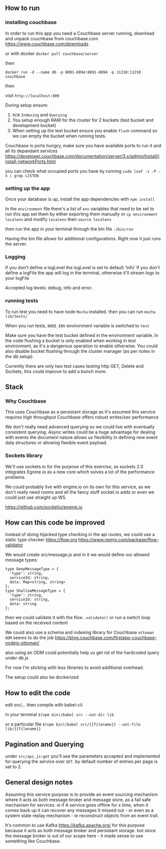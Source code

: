 
## How to run
### installing couchbase
In order to run this app you need a Couchbase server running, download and unpack couchbase from couchbase.com
https://www.couchbase.com/downloads

or with docker
`docker pull couchbase/server`

then

`docker run -d --name db -p 8091-8094:8091-8094 -p 11210:11210 couchbase`

then

visit `http://localhost:809`


During setup ensure:
1.  tick `Indexing` and `Querying`
2.  You setup enough RAM for the cluster for 2 buckets (test bucket and development bucket)
3.  When setting up the test bucket ensure you enable `flush` command so we can empty the bucket when running tests.

Couchbase is ports hungry, make sure you have available ports to run it and all its depandant services
https://developer.couchbase.com/documentation/server/3.x/admin/Install/install-networkPorts.html

you can check what occupied ports you have by running
`sudo lsof -i -P -n | grep LISTEN`


### setting up the app
Once your database is up, install the app dependencies with `npm install`

In the `environment` file there's a list of `env` variables that need to be set to run this app
set them by either exporting them manually or `cp environment localenv` and modify `localenv`
then `source localenv`

then run the app in your terminal through the bin file
`./bin/run`

Having the bin file allows for additional configurations. Right now it just runs the server.

### Logging
If you don't define a logLevel the logLevel is set to default 'info'
If you don't define a logFile the app will log in the terminal, otherwise it'll stream logs to your logFile

Accepted log levels: debug, info and error.

### running tests
To run test you need to have node `Mocha` installed. then you can run
`mocha lib/tests/`

When you run tests, `NODE_ENV` environment variable is switched to `test`

Make sure you have the test bucket defined in the environment variable.
In the code flushing a bucket is only enabled when working in test environment, as it's a dangerous operation to enable otherwise.
You could also disable bucket flushing through the cluster manager (as per notes in the db setup).

Currently there are only two test cases testing http GET, Delete and Sockets, this could improve to add a bunch more.

## Stack

### Why Couchbase
This uses Couchbase as a persistant storage as it's assumed this service requires high throughput
Couchbase offers robust writes/sec performance

We don't really need advanced querying so we could live with eventually consistent querying.
Async writes could be a huge advantage for dealing with events
the document nature allows us flexibility in defining new event data structures or allowing flexible event payload.


### Sockets library
We'll use sockets.io for the purpose of this exercise, as sockets 2.0 integrates Egnine.io as a new core
which solves a lot of the performance problems.

We could probably live with engine.io on its own for this service, as we don't really need rooms and all the fancy stuff
socket.io adds or even we could just use straight up WS.

https://github.com/socketio/engine.io


## How can this code be improved
Instead of doing hijacked type checking in the api routes, we could use a static type checker
https://flow.org
https://www.npmjs.com/package/flow-validator

We would create src/message.js and in it we would define our allowed message types:
```
type DeepMessageType = {
  'type': string,
  serviceId: string,
  data: Map<string, string>
};
type ShallowMessageType = {
  'type': string,
  serviceId: string,
  data: string
};
```
then we could validate it with the flow `.validate()` or run a switch loop based on the received content


We could also use a schema and indexing library for Couchbase `ottoman ODM` seems to do the job
https://blog.couchbase.com/firstapp-couchbase-nodejs-ottoman/

also using an ODM could potentially help us get rid of the hardcoded query under db.js

For now I'm sticking with less libraries to avoid additional overhead.

The setup could also be dockerized

## How to edit the code
edit src/...
then compile with babel-cli

in your terminal
`$(npm bin)/babel src --out-dir lib`

or a particular file
`$(npm bin)/babel src/{{filename}} --out-file lib/{{filename}}`

## Pagination and Querying
under `src/api.js:get` you'll see the parameters accepted and implemented for querying the service over `GET`.
by default number of entries per page is set to 2.

## General design notes
Assuming this service purpose is to provide an event sourcing mechanism where it acts as both message broker and
message store, as a fail safe mechanism for services.
ie if A service goes offline for x time, when it comes back up it can recover any messages it missed out -
or even as a system state replay mechanism - ie reconstruct objects from an event trail.

It's common to use Kafka https://kafka.apache.org/ for this purpose because it acts as both message broker and persistant storage.
but since the message broker is out of our scope here - it made sense to use something like Couchbase.
